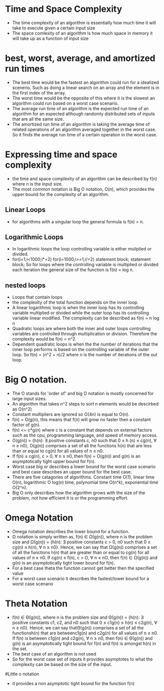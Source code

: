 # Time and Space Complexity
* The time complexity of an algorithm is essentially how much time it will take to execute given a certain input size
* The space comlexity of an algorithm is how much space in memory it will take up as a function of input size

# best, worst, average, and amortized run times
* The best time would be the fastest an algorithm could run for a idealized scenerio. Such as doing a linear search on an array and the element is in the first index of the array.
* The worst time would be the opposite of this where it is the slowest an algorithm could run based on a worst case scenario.
* The average run time of an algorithm is the expected run time of an algorithm for an expected although randomly distributed sets of inputs that are all the same size. 
* The amortized run time of an algorithm is taking the average time of related operations of an algorithm averaged together in the worst case. So it finds the average run time of a certain operation in the worst case.

# Expressing time and space complexity
* the time and space complexity of an algorithm can be described by f(n) where n is the input size.
* The most common notation is Big O notation, O(n), which provides the upper bound for the complexity of an algorithm.

## Linear Loops
* for algorithms with a singular loop the general formula is f(n) = n.

## Logarithmic Loops
* In logarithmic loops the loop controlling variable is either muliplied or divided.
* for(i=1;i<1000;i*=2) for(i=1000;i>=1;i/=2)
statement block; statement block;
So for loops where the controlling variable is multiplied or divided each iteration the general size of the function is f(n) = log n.

## nested loops
* Loops that contain loops
* the complexity of the total function depends on the inner loop.
* A linear logarithmic loop is when the inner loop has its controlling variable multiplied or divided while the outer loop has its controlling variable linear modified. The complexity can be described as f(n) = n log n
* Quadratic loops are where both the inner and outer loops controlling variables are controlled through multiplication or division. Therefore the complexity would be f(n) = n^2. 
* Dependent quadratic loops is when the the number of iterations that the inner loop performs is based on the controlling variable of the outer loop. So f(n) = (n^2 + n)/2 where n is the number of iterations of the out loop. 

# Big O notation.
* The O stands for 'order of' and big O notation is mostly concerned for large input sizes. 
* An algorithm that takes n^2 steps to sort n elements would be descirbed as O(n^2)
* Constant multipliers are ignored so O(4n) is equal to O(n). 
* f(n) = O(g(n), this means that f(n) will grow no faster then a constant factor of g(n).
* f(n) <= c*g(n) where c is a constant that depends on external factors such as the cpu, programming language, and speed of memory access.
* O(g(n)) = {h(n): ∃ positive constants c, n0 such that 0 ≤ h
(n) ≤ cg(n), ∀ n ≥ n0}, O(g(n)) comprises a set of all the functions h(n)
that are less than or equal to cg(n) for all values of n ≥ n0.
* If f(n) ≤ cg(n), c > 0, ∀ n ≥ n0, then f(n) = O(g(n)) and g(n) is an asymptotically tight upper bound for f(n).
* Worst case big or describes a lower bound for the worst case scenario and best case describes an upper bound for the best case.
* There are five catagories of algorithms. Constant time O(1), linear time O(n), logarithmic O log(n) time, polynomial time O(n^k), exponential time O(2^n).  
* Big O only describes how the algorithm grows with the size of the problem, not how efficient it is or the programming effort.


# Omega Notation
* Omega notation describes the lower bound for a function.
* Ω notation is simply written as, f(n) ∈ Ω(g(n)), where n is the problem size and
Ω(g(n)) = {h(n): ∃ positive constants c > 0, n0 such that 0 ≤ cg(n) ≤ h(n), ∀ n ≥ n0}.
Hence, we can say that Ω(g(n)) comprises a set of all the functions h(n) that are greater than or equal to cg(n) for all values of n ≥ n0.
If cg(n) ≤ f(n), c > O, ∀ n ≥ nO, then f(n) ∈ Ω(g(n)) and g(n) is an asymptotically tight
lower bound for f(n).
* For a best case theta the function cannot get better then the specified value
* For a worst case scenario it describes the fastest/lower bound for a worst case scenario 

# Theta Notation
* f(n) ∈ Θ(g(n)), where n is the problem size and
Θ(g(n)) = {h(n): ∃ positive constants c1, c2, and n0 such that 0 ≤ c1g(n) ≤ h(n) ≤ c2g(n), ∀ n ≥ n0}. Hence, we can say thatΘ(g(n)) comprises a set of all the functionsh(n) that are betweenc1g(n) and c2g(n) for all values of n ≥ n0. If f(n) is between c1g(n) and c2g(n), ∀ n ≥ n0, then f(n) ∈ Θ(g(n)) and g(n) is an asymptotically tight bound for f(n) and f(n) is amongst h(n) in the set.
* The best case of an algorithm is not used
* So for the worst case set of inputs it provides asymptotes to what the complexity can be based on the size of the input.

#Little o notation
* it provides a non asymptotic tight bound for the function f(n) 
